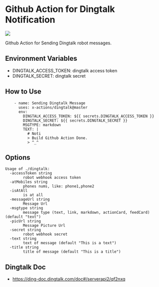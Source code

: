 # Github Action for Dingtalk Notification

![](https://github.com/x-actions/dingtalk/workflows/dingtalk/badge.svg)

Github Action for Sending Dingtalk robot messages.

## Environment Variables

- DINGTALK_ACCESS_TOKEN: dingtalk access token
- DINGTALK_SECRET: dingtalk secret

## How to Use

```
    - name: Sending Dingtalk Message
      uses: x-actions/dingtalk@master
      env:
        DINGTALK_ACCESS_TOKEN: ${{ secrets.DINGTALK_ACCESS_TOKEN }}
        DINGTALK_SECRET: ${{ secrets.DINGTALK_SECRET }}
        MSGTYPE: markdown
        TEXT: |
          # Noti
          > Build Github Action Done.
          > ^_^
```

## Options

```
Usage of ./dingtalk:
  -accessToken string
    	robot webhook access token
  -atMobiles string
    	phones nums, like: phone1,phone2
  -isAtAll
    	is at all
  -messageUrl string
    	Message Url
  -msgtype string
    	message type (text, link, markdown, actionCard, feedCard) (default "text")
  -picUrl string
    	Message Picture Url
  -secret string
    	robot webhook secret
  -text string
    	text of message (default "This is a text")
  -title string
    	title of message (default "This is a title")
```

## Dingtalk Doc

- https://ding-doc.dingtalk.com/doc#/serverapi2/qf2nxq
